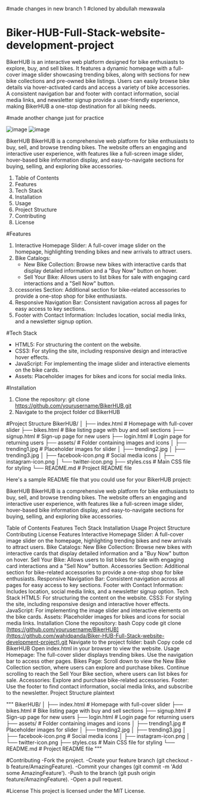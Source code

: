#made changes in new branch 1
#cloned by abdullah mewawala
# Biker-HUB-Full-Stack-website-development-project
BikerHUB is an interactive web platform designed for bike enthusiasts to explore, buy, and sell bikes. It features a dynamic homepage with a full-cover image slider showcasing trending bikes, along with sections for new bike collections and pre-owned bike listings. Users can easily browse bike details via hover-activated cards and access a variety of bike accessories. A consistent navigation bar and footer with contact information, social media links, and newsletter signup provide a user-friendly experience, making BikerHUB a one-stop destination for all biking needs.

#made another change just for practice

![image](https://github.com/user-attachments/assets/14d4b7f1-d197-4289-ba62-69b7930d7129) 
![image](https://github.com/user-attachments/assets/e2562354-aefb-4b93-869d-de47986231ca)


BikerHUB
BikerHUB is a comprehensive web platform for bike enthusiasts to buy, sell, and browse trending bikes. The website offers an engaging and interactive user experience, with features like a full-screen image slider, hover-based bike information display, and easy-to-navigate sections for buying, selling, and exploring bike accessories.

1. Table of Contents
2. Features
3. Tech Stack
4. Installation
5. Usage
6. Project Structure
7. Contributing
8. License

#Features
1. Interactive Homepage Slider: A full-cover image slider on the homepage, highlighting trending bikes and new arrivals to attract users.
2. Bike Catalogs:
    - New Bike Collection: Browse new bikes with interactive cards that display detailed information and a "Buy Now" button on hover.
    - Sell Your Bike: Allows users to list bikes for sale with engaging card interactions and a "Sell Now" button.
3. ccessories Section: Additional section for bike-related accessories to provide a one-stop shop for bike enthusiasts.
4. Responsive Navigation Bar: Consistent navigation across all pages for easy access to key sections.
5. Footer with Contact Information: Includes location, social media links, and a newsletter signup option.

#Tech Stack
- HTML5: For structuring the content on the website.
- CSS3: For styling the site, including responsive design and interactive hover effects.
- JavaScript: For implementing the image slider and interactive elements on the bike cards.
- Assets: Placeholder images for bikes and icons for social media links.

#Installation
1. Clone the repository:
   git clone https://github.com/yourusername/BikerHUB.git
2. Navigate to the project folder
   cd BikerHUB

#Project Structure
BikerHUB/
│
├── index.html              # Homepage with full-cover slider
├── bikes.html              # Bike listing page with buy and sell sections
├── signup.html             # Sign-up page for new users
├── login.html              # Login page for returning users
├── assets/                 # Folder containing images and icons
│   ├── trending1.jpg       # Placeholder images for slider
│   ├── trending2.jpg
│   ├── trending3.jpg
│   ├── facebook-icon.png   # Social media icons
│   ├── instagram-icon.png
│   └── twitter-icon.png
├── styles.css              # Main CSS file for styling
└── README.md               # Project README file


Here's a sample README file that you could use for your BikerHUB project:

BikerHUB
BikerHUB is a comprehensive web platform for bike enthusiasts to buy, sell, and browse trending bikes. The website offers an engaging and interactive user experience, with features like a full-screen image slider, hover-based bike information display, and easy-to-navigate sections for buying, selling, and exploring bike accessories.

Table of Contents
Features
Tech Stack
Installation
Usage
Project Structure
Contributing
License
Features
Interactive Homepage Slider: A full-cover image slider on the homepage, highlighting trending bikes and new arrivals to attract users.
Bike Catalogs:
New Bike Collection: Browse new bikes with interactive cards that display detailed information and a "Buy Now" button on hover.
Sell Your Bike: Allows users to list bikes for sale with engaging card interactions and a "Sell Now" button.
Accessories Section: Additional section for bike-related accessories to provide a one-stop shop for bike enthusiasts.
Responsive Navigation Bar: Consistent navigation across all pages for easy access to key sections.
Footer with Contact Information: Includes location, social media links, and a newsletter signup option.
Tech Stack
HTML5: For structuring the content on the website.
CSS3: For styling the site, including responsive design and interactive hover effects.
JavaScript: For implementing the image slider and interactive elements on the bike cards.
Assets: Placeholder images for bikes and icons for social media links.
Installation
Clone the repository:
bash
Copy code
git clone [https://github.com/yourusername/BikerHUB](https://github.com/wahidpanda/Biker-HUB-Full-Stack-website-development-project).git
Navigate to the project folder:
bash
Copy code
cd BikerHUB
Open index.html in your browser to view the website.
Usage
Homepage: The full-cover slider displays trending bikes. Use the navigation bar to access other pages.
Bikes Page:
Scroll down to view the New Bike Collection section, where users can explore and purchase bikes.
Continue scrolling to reach the Sell Your Bike section, where users can list bikes for sale.
Accessories: Explore and purchase bike-related accessories.
Footer: Use the footer to find contact information, social media links, and subscribe to the newsletter.
Project Structure
plaintext

"""
BikerHUB/
│
├── index.html              # Homepage with full-cover slider
├── bikes.html              # Bike listing page with buy and sell sections
├── signup.html             # Sign-up page for new users
├── login.html              # Login page for returning users
├── assets/                 # Folder containing images and icons
│   ├── trending1.jpg       # Placeholder images for slider
│   ├── trending2.jpg
│   ├── trending3.jpg
│   ├── facebook-icon.png   # Social media icons
│   ├── instagram-icon.png
│   └── twitter-icon.png
├── styles.css              # Main CSS file for styling
└── README.md               # Project README file
"""

#Contributing
-Fork the project.
-Create your feature branch (git checkout -b feature/AmazingFeature).
-Commit your changes (git commit -m 'Add some AmazingFeature').
-Push to the branch (git push origin feature/AmazingFeature).
-Open a pull request.

#License
This project is licensed under the MIT License.
